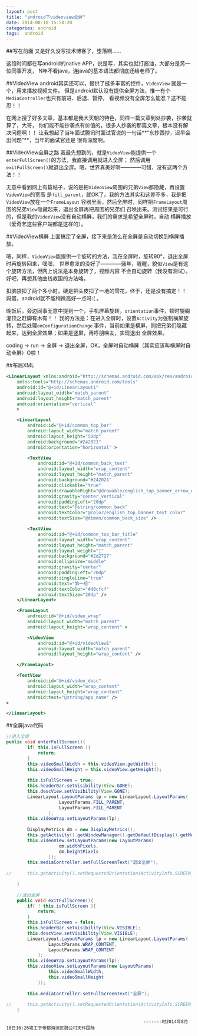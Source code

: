 ```yaml
---
layout: post
title: "android下videoview全屏"
date: 2014-08-10 15:50:20
categories: android 
tags:  android 
---
```


##写在前面
又是好久没写技术博客了，堕落啊……

这段时间都在写android的native APP，说是写，其实也就打酱油，大部分是另一位同事开发，
N年不看java，连java的基本语法都彻底还给老师了。

##VideoView
android其实还可以，提供了挺多丰富的控件，`VideoView` 就是一个，用来播放视频文件。
但是android默认没有提供全屏方法，惟一有个`MediaController`也只有前进、后退、暂停，
看视频没有全屏怎么能忍？这不能忍！！

在网上搜了好多文章，基本都是我大天朝的特色，同样一篇文章到处抄袭，抄袭就算了，大哥，
你们能不能抄袭点有价值的，很多人抄袭的那篇文章，根本没有解决问题啊！！
让我想起了当年面试腾讯时面试官说的一句话**“东抄西抄，迟早会出问题”**，当年的面试官还是
很有深度啊。

##VideoView全屏之路
我最先想到的，就是`VideoView`能提供一个`enterFullScreen()`的方法，我直接调用就进入全屏；
然后调用`exitFullScreen()`就退出全屏。嗯，世界真美好啊————可惜，没有这两个方法！！

无意中看到网上有篇帖子，说的是把`VideoView`周围的兄弟`View`都隐藏，再设置`VideoView`的宽高
是`fill_parent`，就OK了。我的方法其实和这差不多，我是把`VideoView`放在一个`FrameLayout`
容器里面，然后全屏时，同样把`FrameLayout`周围的兄弟`View`隐藏起来，退出全屏再把周围的兄弟们
召唤出来。测试结果是可行的，但是我的`VideoView`没有自动横屏，我们的需求是希望全屏时，自动
横屏播放（爱奇艺这些客户端都是这样的）。

##VideoView横屏
上面搞定了全屏，接下来是怎么在全屏是自动切换到横屏播放。

嗯，同样，`VideoView`能提供一个旋转的方法，我在全屏时，旋转90°，退出全屏时再旋转回来，嘿嘿，
世界愈发的没好了————骚年，醒醒，貌似`View`是有这个旋转方法，但网上说法是本身旋转了，视频内容
不会自动旋转（我没有测试）。好吧，再想其他曲线救国的方法咯。

扣脑袋扣了两个多小时，硬是把头皮扣了一地的雪花，终于，还是没有搞定！！
妈蛋，android就不能稍微高好一点吗:( 。

晚饭后，旁边同事无意中提到一个，手机屏幕旋转，`orientation`事件，顿时醍醐灌顶之赶脚有木有！！
我的方法是：在进入全屏时，设置`Activity`为强制横屏旋转，然后处理`onConfigurationChange`
事件，当前如果是横屏，则把兄弟们隐藏起来，达到全屏效果；如果是竖屏，再呼朋唤友，实现退出
全屏效果。

coding -> run -> 全屏 -> 退出全屏，OK，全屏时自动横屏（其实应该叫横屏时自动全屏）O啦！

##布局XML

```xml
<LinearLayout xmlns:android="http://schemas.android.com/apk/res/android"
    xmlns:tools="http://schemas.android.com/tools"
    android:id="@+id/LinearLayout1"
    android:layout_width="match_parent"
    android:layout_height="match_parent"
    android:orientation="vertical"
    >

    <LinearLayout
        android:id="@+id/common_top_bar"
        android:layout_width="match_parent"
        android:layout_height="50dp"
        android:background="#242021"
        android:orientation="horizontal" >

        <TextView
            android:id="@+id/common_back_text"
            android:layout_width="wrap_content"
            android:layout_height="match_parent"
            android:background="#242021"
            android:clickable="true"
            android:drawableRight="@drawable/english_top_banner_arrow_dark"
            android:gravity="center_vertical"
            android:paddingLeft="20dp"
            android:text="@string/common_back"
            android:textColor="@color/english_top_banner_text_color"
            android:textSize="@dimen/common_back_size" />

        <TextView
            android:id="@+id/common_top_bar_title"
            android:layout_width="wrap_content"
            android:layout_height="match_parent"
            android:layout_weight="1"
            android:background="#2d2727"
            android:ellipsize="middle"
            android:gravity="center"
            android:paddingLeft="20dp"
            android:singleLine="true"
            android:text="第一组"
            android:textColor="#d0cfcf"
            android:textSize="20dp" />
    </LinearLayout>

    <FrameLayout
        android:id="@+id/video_wrap"
        android:layout_width="match_parent"
        android:layout_height="wrap_content" >

        <VideoView
            android:id="@+id/videoView1"
            android:layout_width="match_parent"
            android:layout_height="wrap_content" />

    </FrameLayout>

    <TextView
        android:id="@+id/video_desc"
        android:layout_width="wrap_content"
        android:layout_height="wrap_content"
        android:text="@string/app_name" />
>

</LinearLayout>

```

##全屏java代码

```java
//进入全屏
public void enterFullScreen(){
    	if( this.isFullScreen ){
			return;
		}
		this.videoSmallWidth = this.videoView.getWidth();
		this.videoSmallHeight = this.videoView.getHeight();
		
		this.isFullScreen = true;
		this.headerBar.setVisibility(View.GONE);
		this.descView.setVisibility(View.GONE);
		LinearLayout.LayoutParams lp = new LinearLayout.LayoutParams(
					LayoutParams.FILL_PARENT, 
					LayoutParams.FILL_PARENT
				);
		this.videoWrap.setLayoutParams(lp);
		
		DisplayMetrics dm = new DisplayMetrics();
		this.getActivity().getWindowManager().getDefaultDisplay().getMetrics(dm);
		this.videoView.setLayoutParams(new LayoutParams(
					dm.widthPixels, 
					dm.heightPixels
				));
		this.mediaController.setFullScreenText("退出全屏");
		
//		this.getActivity().setRequestedOrientation(ActivityInfo.SCREEN_ORIENTATION_SENSOR);

	}
	
    //退出全屏
	public void exitFullScreen(){
		if( ! this.isFullScreen ){
			return;
		}
		this.isFullScreen = false;
		this.headerBar.setVisibility(View.VISIBLE);
		this.descView.setVisibility(View.VISIBLE);
		LinearLayout.LayoutParams lp = new LinearLayout.LayoutParams(
				LayoutParams.WRAP_CONTENT, 
				LayoutParams.WRAP_CONTENT
			);
		this.videoWrap.setLayoutParams(lp);
		this.videoView.setLayoutParams(new LayoutParams(
				this.videoSmallWidth, 
				this.videoSmallHeight
			));
		
		this.mediaController.setFullScreenText("全屏");
		
//		this.getActivity().setRequestedOrientation(ActivityInfo.SCREEN_ORIENTATION_SENSOR);
	}
```


                                                		-------时2014年8月10日16:26竣工于帝都海淀区魏公村天作国际

